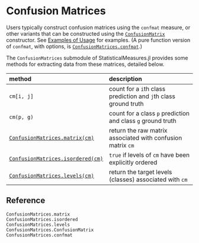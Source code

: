 # Confusion Matrices

Users typically construct confusion matrices using the `confmat` measure, or other
variants that can be constructed using the [`ConfusionMatrix`](@ref) constructor. See
[Examples of Usage](@ref) for examples. (A pure function version of `confmat`, with options, is
[`ConfusionMatrices.confmat`](@ref).)

The `ConfusionMatrices` submodule of StatisticalMeasures.jl provides some methods for
extracting data from these matrices, detailed below.

| method                                    | description                                                      |
|:------------------------------------------|:-----------------------------------------------------------------|
| `cm[i, j]`                                | count for a  `i`th class prediction and `j`th class ground truth |
| `cm(p, g)`                                | count for a  class `p` prediction and class `g` ground truth     |
| [`ConfusionMatrices.matrix(cm)`](@ref)    | return the raw matrix associated with confusion matrix `cm`      |
| [`ConfusionMatrices.isordered(cm)`](@ref) | `true` if levels of `cm` have been explicitly ordered            |
| [`ConfusionMatrices.levels(cm)`](@ref)    | return the target levels (classes) associated with `cm`          |

## Reference

```@docs
ConfusionMatrices.matrix
ConfusionMatrices.isordered
ConfusionMatrices.levels
ConfusionMatrices.ConfusionMatrix
ConfusionMatrices.confmat
```
